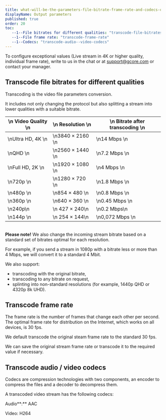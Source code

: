 ```yaml
---
title: what-will-be-the-parameters-file-bitrate-frame-rate-and-codecs-of-the-transcoded-live-streams-and-videos
displayName: Output parameters
published: true
order: 20
toc:
   --1--File bitrates for different qualities: "transcode-file-bitrates-for-different-qualities"
   --1--File frame rate: "transcode-frame-rate"
   --1--Codecs: "transcode-audio--video-codecs"
---
```

  
  
  

To configure exceptional values (Live stream in 4K or higher quality, individual frame rate), write to us in the chat or at [support@gcore.com](mailto:support@gcore.com) or contact your manager.   

Transcode file bitrates for different qualities
-----------------------------------------------

Transcoding is the video file parameters conversion. 

It includes not only changing the protocol but also splitting a stream into lower qualities with a suitable bitrate.

| \n Video Quality \n | \n Resolution \n | \n Bitrate after transcoding \n |
|---------------------|------------------|---------------------------------|
| \nUltra HD, 4K \n   | \n3840 × 2160 \n | \n14 Mbps \n                    |
| \nQHD \n            | \n2560 × 1440 \n | \n7.2 Mbps \n                   |
| \nFull HD, 2K \n    | \n1920 × 1080 \n | \n4 Mbps \n                     |
| \n720p \n           | \n1280 × 720  \n | \n1.8 Mbps \n                   |
| \n480p \n           | \n854 × 480 \n   | \n0.8 Mbps \n                   |
| \n360p \n           | \n640 × 360 \n   | \n0.45 Mbps \n                  |
| \n240p\n            | \n 427 × 240\n   | \n0.2 Mbps\n                    |
| \n144p \n           | \n 254 × 144\n   | \n0,072 Mbps \n                 |


   
**Please note!** We also change the incoming stream bitrate based on a standard set of bitrates optimal for each resolution. 

For example, if you send a stream in 1080p with a bitrate less or more than 4 Mbps, we will convert it to a standard 4 Mbit. 

We also support: 

*   transcoding with the original bitrate,  
*   transcoding to any bitrate on request, 
*   splinting into non-standard resolutions (for example, 1440p QHD or 4320p 8k UHD).  

Transcode frame rate
--------------------

The frame rate is the number of frames that change each other per second. The optimal frame rate for distribution on the Internet, which works on all devices, is 30 fps.

We default transcode the original steam frame rate to the standard 30 fps.

We can save the original stream frame rate or transcode it to the required value if necessary.

Transcode audio / video codecs
------------------------------

Codecs are compression technologies with two components, an encoder to compress the files and a decoder to decompress them.

A transcoded video stream has the following codecs: 

Audio**:** AAC

Video: H264
